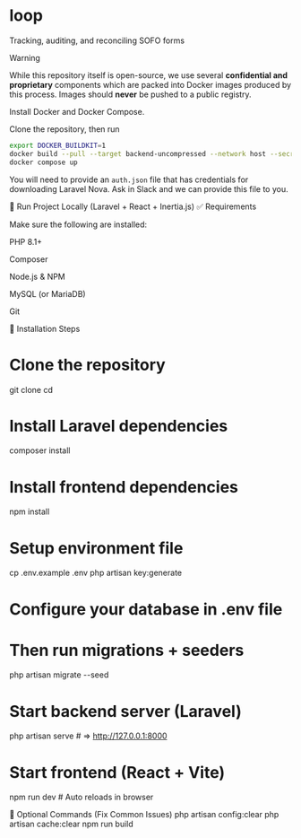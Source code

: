 # loop
Tracking, auditing, and reconciling SOFO forms

> [!WARNING]
> While this repository itself is open-source, we use several **confidential and proprietary** components which are packed into Docker images produced by this process. Images should **never** be pushed to a public registry.

Install Docker and Docker Compose.

Clone the repository, then run

```sh
export DOCKER_BUILDKIT=1
docker build --pull --target backend-uncompressed --network host --secret id=composer_auth,src=auth.json . --tag robojackets/loop
docker compose up
```

You will need to provide an `auth.json` file that has credentials for downloading Laravel Nova. Ask in Slack and we can provide this file to you.


🚀 Run Project Locally (Laravel + React + Inertia.js)
✅ Requirements

Make sure the following are installed:

PHP 8.1+

Composer

Node.js & NPM

MySQL (or MariaDB)

Git

📌 Installation Steps
# Clone the repository
git clone <repo-url>
cd <project-folder>

# Install Laravel dependencies
composer install

# Install frontend dependencies
npm install

# Setup environment file
cp .env.example .env
php artisan key:generate

# Configure your database in .env file
# Then run migrations + seeders
php artisan migrate --seed

# Start backend server (Laravel)
php artisan serve   # => http://127.0.0.1:8000

# Start frontend (React + Vite)
npm run dev         # Auto reloads in browser

🧹 Optional Commands (Fix Common Issues)
php artisan config:clear
php artisan cache:clear
npm run build

